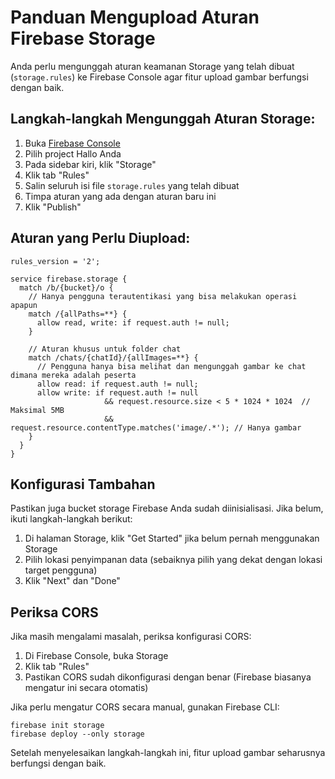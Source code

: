 # Panduan Mengupload Aturan Firebase Storage

Anda perlu mengunggah aturan keamanan Storage yang telah dibuat (`storage.rules`) ke Firebase Console agar fitur upload gambar berfungsi dengan baik.

## Langkah-langkah Mengunggah Aturan Storage:

1. Buka [Firebase Console](https://console.firebase.google.com/)
2. Pilih project Hallo Anda
3. Pada sidebar kiri, klik "Storage"
4. Klik tab "Rules"
5. Salin seluruh isi file `storage.rules` yang telah dibuat
6. Timpa aturan yang ada dengan aturan baru ini
7. Klik "Publish"

## Aturan yang Perlu Diupload:
```
rules_version = '2';

service firebase.storage {
  match /b/{bucket}/o {
    // Hanya pengguna terautentikasi yang bisa melakukan operasi apapun
    match /{allPaths=**} {
      allow read, write: if request.auth != null;
    }
    
    // Aturan khusus untuk folder chat
    match /chats/{chatId}/{allImages=**} {
      // Pengguna hanya bisa melihat dan mengunggah gambar ke chat dimana mereka adalah peserta
      allow read: if request.auth != null;
      allow write: if request.auth != null 
                     && request.resource.size < 5 * 1024 * 1024  // Maksimal 5MB
                     && request.resource.contentType.matches('image/.*'); // Hanya gambar
    }
  }
}
```

## Konfigurasi Tambahan

Pastikan juga bucket storage Firebase Anda sudah diinisialisasi. Jika belum, ikuti langkah-langkah berikut:

1. Di halaman Storage, klik "Get Started" jika belum pernah menggunakan Storage
2. Pilih lokasi penyimpanan data (sebaiknya pilih yang dekat dengan lokasi target pengguna)
3. Klik "Next" dan "Done"

## Periksa CORS

Jika masih mengalami masalah, periksa konfigurasi CORS:

1. Di Firebase Console, buka Storage
2. Klik tab "Rules"
3. Pastikan CORS sudah dikonfigurasi dengan benar (Firebase biasanya mengatur ini secara otomatis)

Jika perlu mengatur CORS secara manual, gunakan Firebase CLI:
```
firebase init storage
firebase deploy --only storage
```

Setelah menyelesaikan langkah-langkah ini, fitur upload gambar seharusnya berfungsi dengan baik. 
